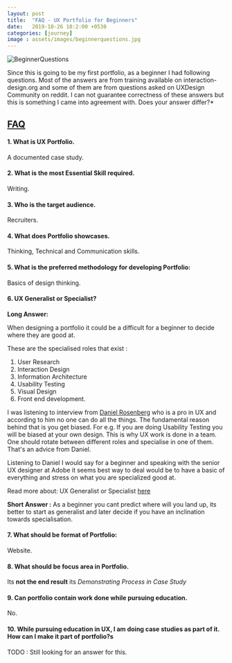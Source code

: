 ```yaml
---
layout: post
title:  "FAQ - UX Portfolio for Beginners"
date:   2019-10-26 10:2:00 +0530
categories: [journey]
image : assets/images/beginnerquestions.jpg
---
```


![BeginnerQuestions]({{site.baseurl}}/assets/img/beginnerquestions.jpg)

Since this is going to be my first portfolio, as a beginner I had following questions. Most of the answers are from training available on interaction-design.org and some of them are from questions asked on UXDesign Community on reddit. I can not guarantee correctness of these answers but this is something I came into agreement with. Does your answer differ?*

## <u>FAQ</u>

#### 1. What is UX Portfolio.  

A documented case study.

#### 2. What is the most Essential Skill required.

Writing.  

#### 3. Who is the target audience.

Recruiters.

#### 4. What does Portfolio showcases.

Thinking, Technical and Communication skills.

#### 5. What is the preferred methodology for developing Portfolio: 

Basics of design thinking.

#### 6. UX Generalist or Specialist?

   **Long Answer:**

   When designing a portfolio it could be a difficult for a beginner to decide where they are good at. 

   These are the specialised roles that exist :

   1. User Research
   2. Interaction Design
   3. Information Architecture
   4. Usability Testing
   5.  Visual Design
   6. Front end development.  

   I was listening to interview from [Daniel Rosenberg](https://www.interaction-design.org/daniel_rosenberg) who is a pro in  UX and according to him no one can do all the things.  The fundamental reason behind that is you get biased.  For e.g. If you are doing Usability Testing you will be biased at your own design.  This is why UX work is done in a team.  One should rotate between different roles and specialise in one of them.  That's an advice from Daniel.

   Listening to Daniel I would say for a beginner and speaking with the senior UX designer at Adobe it seems best way to deal would be to have a basic of everything and stress on what you are specialized good at.  

Read more about: UX Generalist or Specialist [here](https://www.uxmatters.com/mt/archives/2015/09/ux-generalists-or-specialists.php)

**Short Answer :** As a beginner you cant predict where will you land up, its better to start as generalist and later decide if you have an inclination towards specialisation. 

#### 7. What should be format of Portfolio:

   Website.

#### 8. What should be focus area in Portfolio.

  Its **not the end result** its *Demonstrating Process in Case Study*

#### 9. Can portfolio contain work done while pursuing education.

No.

#### 10. While pursuing education in UX, I am doing case studies as part of it. How can I make it part of portfolio?s

TODO : Still looking for an answer for this.

